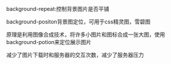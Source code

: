 background-repeat:控制背景图片是否平铺  

background-positon背景图定位，可用于css精灵图，雪碧图

  原理是利用图像合成技术，将许多小图片和图标合成一张大图，使用background-potion来定位展示图片

  减少了图片下载时和服务器的交互次数，减少了服务器压力

